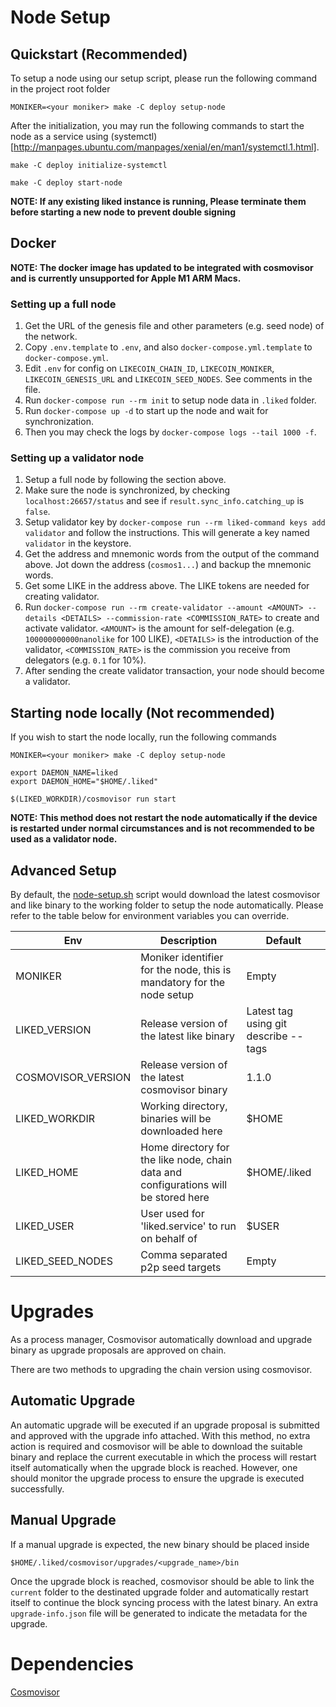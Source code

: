 # Node Setup

## Quickstart (Recommended)

To setup a node using our setup script, please run the following command in the project root folder

```
MONIKER=<your moniker> make -C deploy setup-node
```

After the initialization, you may run the following commands to start the node as a service using (systemctl)[http://manpages.ubuntu.com/manpages/xenial/en/man1/systemctl.1.html].

```
make -C deploy initialize-systemctl

make -C deploy start-node
```

**NOTE: If any existing liked instance is running, Please terminate them before starting a new node to prevent double signing**

## Docker

**NOTE: The docker image has updated to be integrated with cosmovisor and is currently unsupported for Apple M1 ARM Macs.**

### Setting up a full node

1. Get the URL of the genesis file and other parameters (e.g. seed node) of the network.
2. Copy `.env.template` to `.env`, and also `docker-compose.yml.template` to `docker-compose.yml`.
3. Edit `.env` for config on `LIKECOIN_CHAIN_ID`, `LIKECOIN_MONIKER`, `LIKECOIN_GENESIS_URL` and `LIKECOIN_SEED_NODES`. See comments in the file.
4. Run `docker-compose run --rm init` to setup node data in `.liked` folder.
5. Run `docker-compose up -d` to start up the node and wait for synchronization.
6. Then you may check the logs by `docker-compose logs --tail 1000 -f`.

### Setting up a validator node

1. Setup a full node by following the section above.
2. Make sure the node is synchronized, by checking `localhost:26657/status` and see if `result.sync_info.catching_up` is `false`.
3. Setup validator key by `docker-compose run --rm liked-command keys add validator` and follow the instructions. This will generate a key named `validator` in the keystore.
4. Get the address and mnemonic words from the output of the command above. Jot down the address (`cosmos1...`) and backup the mnemonic words.
5. Get some LIKE in the address above. The LIKE tokens are needed for creating validator.
6. Run `docker-compose run --rm create-validator --amount <AMOUNT> --details <DETAILS> --commission-rate <COMMISSION_RATE>` to create and activate validator. `<AMOUNT>` is the amount for self-delegation (e.g. `100000000000nanolike` for 100 LIKE), `<DETAILS>` is the introduction of the validator, `<COMMISSION_RATE>` is the commission you receive from delegators (e.g. `0.1` for 10%).
7. After sending the create validator transaction, your node should become a validator.

## Starting node locally (Not recommended)

If you wish to start the node locally, run the following commands

```
MONIKER=<your moniker> make -C deploy setup-node

export DAEMON_NAME=liked
export DAEMON_HOME="$HOME/.liked"

$(LIKED_WORKDIR)/cosmovisor run start
```

**NOTE: This method does not restart the node automatically if the device is restarted under normal circumstances and is not recommended to be used as a validator node.**

## Advanced Setup

By default, the [node-setup.sh](../deploy/scripts/node-setup.sh) script would download the latest cosmovisor and like binary to the working folder to setup the node automatically. Please refer to the table below for environment variables you can override.

| Env                | Description                                                                         | Default                              |
| ------------------ | ----------------------------------------------------------------------------------- | ------------------------------------ |
| MONIKER            | Moniker identifier for the node, this is mandatory for the node setup               | Empty                                |
| LIKED_VERSION      | Release version of the latest like binary                                           | Latest tag using git describe --tags |
| COSMOVISOR_VERSION | Release version of the latest cosmovisor binary                                     | 1.1.0                                |
| LIKED_WORKDIR      | Working directory, binaries will be downloaded here                                 | $HOME                                |
| LIKED_HOME         | Home directory for the like node, chain data and configurations will be stored here | $HOME/.liked                         |
| LIKED_USER         | User used for 'liked.service' to run on behalf of                                   | $USER                                |
| LIKED_SEED_NODES   | Comma separated p2p seed targets                                                    | Empty                                |

# Upgrades

As a process manager, Cosmovisor automatically download and upgrade binary as upgrade proposals are approved on chain.

There are two methods to upgrading the chain version using cosmovisor.

## Automatic Upgrade

An automatic upgrade will be executed if an upgrade proposal is submitted and approved with the upgrade info attached. With this method, no extra action is required and cosmovisor will be able to download the suitable binary and replace the current executable in which the process will restart itself automatically when the upgrade block is reached. However, one should monitor the upgrade process to ensure the upgrade is executed successfully.

## Manual Upgrade

If a manual upgrade is expected, the new binary should be placed inside

```
$HOME/.liked/cosmovisor/upgrades/<upgrade_name>/bin
```

Once the upgrade block is reached, cosmovisor should be able to link the `current` folder to the destinated upgrade folder and automatically restart itself to continue the block syncing process with the latest binary. An extra `upgrade-info.json` file will be generated to indicate the metadata for the upgrade.

# Dependencies

[Cosmovisor](https://docs.cosmos.network/master/run-node/cosmovisor.html)
